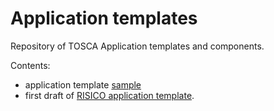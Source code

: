 # Application templates

Repository of TOSCA Application templates and components.

Contents:
* application template [sample](sample/)
* first draft of [RISICO application template](weather-climate/applications/risico/).
